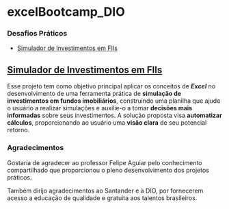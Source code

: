 # excelBootcamp_DIO

### Desafios Práticos

* [Simulador de Investimentos em FIIs](#desafio-pratico-1)

## [Simulador de Investimentos em FIIs](https://github.com/zebajoao/excelBootcamp_DIO/blob/main/simuladorInvestimentosFII_desafioPratico1.xlsx)
Esse projeto tem como objetivo principal aplicar os conceitos de ***Excel*** no desenvolvimento de uma ferramenta prática de **simulação de investimentos em fundos imobiliários**, construindo uma planilha que ajude o usuário a realizar simulações e auxilie-o a tomar **decisões mais informadas** sobre seus investimentos. A solução proposta visa **automatizar cálculos**, proporcionando ao usuário uma **visão clara** de seu potencial retorno.

### Agradecimentos

Gostaría de agradecer ao professor Felipe Aguiar pelo conhecimento compartilhado que proporcionou o pleno desenvolvimento dos projetos práticos.

Também dirijo agradecimentos ao Santander e à DIO, por fornecerem acesso a educação de qualidade e gratuita aos talentos brasileiros.
